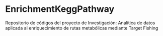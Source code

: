 # EnrichmentKeggPathway
Repositorio de códigos del proyecto de Investigación: Analítica de datos aplicada al enriquecimiento de rutas metabólicas mediante Target Fishing
